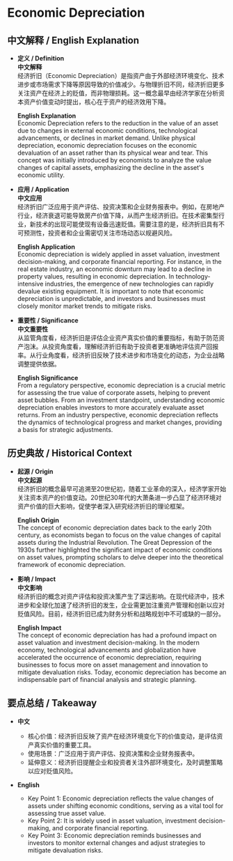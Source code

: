 # Economic Depreciation

## 中文解释 / English Explanation

* **定义 / Definition**  
  **中文解释**  
  经济折旧（Economic Depreciation）是指资产由于外部经济环境变化、技术进步或市场需求下降等原因导致的价值减少。与物理折旧不同，经济折旧更多关注资产在经济上的贬值，而非物理损耗。这一概念最早由经济学家在分析资本资产价值变动时提出，核心在于资产的经济效用下降。  

  **English Explanation**  
  Economic Depreciation refers to the reduction in the value of an asset due to changes in external economic conditions, technological advancements, or declines in market demand. Unlike physical depreciation, economic depreciation focuses on the economic devaluation of an asset rather than its physical wear and tear. This concept was initially introduced by economists to analyze the value changes of capital assets, emphasizing the decline in the asset's economic utility.

* **应用 / Application**  
  **中文应用**  
  经济折旧广泛应用于资产评估、投资决策和企业财务报表中。例如，在房地产行业，经济衰退可能导致房产价值下降，从而产生经济折旧。在技术密集型行业，新技术的出现可能使现有设备迅速贬值。需要注意的是，经济折旧具有不可预测性，投资者和企业需密切关注市场动态以规避风险。  

  **English Application**  
  Economic depreciation is widely applied in asset valuation, investment decision-making, and corporate financial reporting. For instance, in the real estate industry, an economic downturn may lead to a decline in property values, resulting in economic depreciation. In technology-intensive industries, the emergence of new technologies can rapidly devalue existing equipment. It is important to note that economic depreciation is unpredictable, and investors and businesses must closely monitor market trends to mitigate risks.

* **重要性 / Significance**  
  **中文重要性**  
  从监管角度看，经济折旧是评估企业资产真实价值的重要指标，有助于防范资产泡沫。从投资角度看，理解经济折旧有助于投资者更准确地评估资产回报率。从行业角度看，经济折旧反映了技术进步和市场变化的动态，为企业战略调整提供依据。  

  **English Significance**  
  From a regulatory perspective, economic depreciation is a crucial metric for assessing the true value of corporate assets, helping to prevent asset bubbles. From an investment standpoint, understanding economic depreciation enables investors to more accurately evaluate asset returns. From an industry perspective, economic depreciation reflects the dynamics of technological progress and market changes, providing a basis for strategic adjustments.

## 历史典故 / Historical Context

* **起源 / Origin**  
  **中文起源**  
  经济折旧的概念最早可追溯至20世纪初，随着工业革命的深入，经济学家开始关注资本资产的价值变动。20世纪30年代的大萧条进一步凸显了经济环境对资产价值的巨大影响，促使学者深入研究经济折旧的理论框架。  

  **English Origin**  
  The concept of economic depreciation dates back to the early 20th century, as economists began to focus on the value changes of capital assets during the Industrial Revolution. The Great Depression of the 1930s further highlighted the significant impact of economic conditions on asset values, prompting scholars to delve deeper into the theoretical framework of economic depreciation.

* **影响 / Impact**  
  **中文影响**  
  经济折旧的概念对资产评估和投资决策产生了深远影响。在现代经济中，技术进步和全球化加速了经济折旧的发生，企业需更加注重资产管理和创新以应对贬值风险。目前，经济折旧已成为财务分析和战略规划中不可或缺的一部分。  

  **English Impact**  
  The concept of economic depreciation has had a profound impact on asset valuation and investment decision-making. In the modern economy, technological advancements and globalization have accelerated the occurrence of economic depreciation, requiring businesses to focus more on asset management and innovation to mitigate devaluation risks. Today, economic depreciation has become an indispensable part of financial analysis and strategic planning.

## 要点总结 / Takeaway

* **中文**  
  - 核心价值：经济折旧反映了资产在经济环境变化下的价值变动，是评估资产真实价值的重要工具。  
  - 使用场景：广泛应用于资产评估、投资决策和企业财务报表中。  
  - 延伸意义：经济折旧提醒企业和投资者关注外部环境变化，及时调整策略以应对贬值风险。  

* **English**  
  - Key Point 1: Economic depreciation reflects the value changes of assets under shifting economic conditions, serving as a vital tool for assessing true asset value.  
  - Key Point 2: It is widely used in asset valuation, investment decision-making, and corporate financial reporting.  
  - Key Point 3: Economic depreciation reminds businesses and investors to monitor external changes and adjust strategies to mitigate devaluation risks.